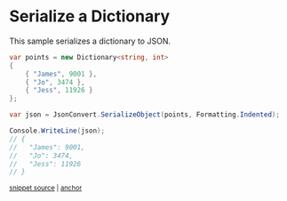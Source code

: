 # Serialize a Dictionary

This sample serializes a dictionary to JSON.

<!-- snippet: SerializeDictionary -->
<a id='snippet-serializedictionary'></a>
```cs
var points = new Dictionary<string, int>
{
    { "James", 9001 },
    { "Jo", 3474 },
    { "Jess", 11926 }
};

var json = JsonConvert.SerializeObject(points, Formatting.Indented);

Console.WriteLine(json);
// {
//   "James": 9001,
//   "Jo": 3474,
//   "Jess": 11926
// }
```
<sup><a href='/src/Tests/Documentation/Samples/Serializer/SerializeDictionary.cs#L35-L51' title='Snippet source file'>snippet source</a> | <a href='#snippet-serializedictionary' title='Start of snippet'>anchor</a></sup>
<!-- endSnippet -->
